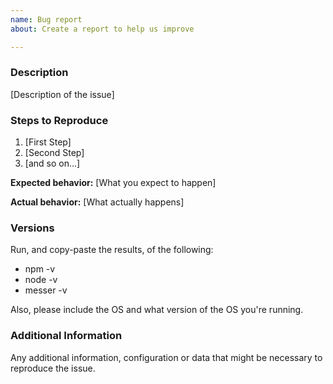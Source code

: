 ```yaml
---
name: Bug report
about: Create a report to help us improve

---
```


### Description

[Description of the issue]

### Steps to Reproduce

1. [First Step]
2. [Second Step]
3. [and so on...]

**Expected behavior:** [What you expect to happen]

**Actual behavior:** [What actually happens]

### Versions

Run, and copy-paste the results, of the following:
  - npm -v
  - node -v
  - messer -v

Also, please include the OS and what version of the OS you're running.

### Additional Information

Any additional information, configuration or data that might be necessary to reproduce the issue.
